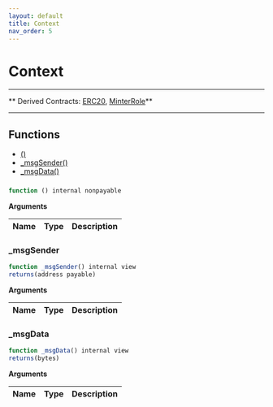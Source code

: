 ```yaml
---
layout: default
title: Context
nav_order: 5
---
```


# Context

---

** Derived Contracts: [ERC20](ERC20.md), [MinterRole](MinterRole.md)**

---

## Functions

- [()](#)
- [_msgSender()](#_msgsender)
- [_msgData()](#_msgdata)

###

```js
function () internal nonpayable
```

**Arguments**

| Name        | Type           | Description  |
| ------------- |------------- | -----|

### _msgSender

```js
function _msgSender() internal view
returns(address payable)
```

**Arguments**

| Name        | Type           | Description  |
| ------------- |------------- | -----|

### _msgData

```js
function _msgData() internal view
returns(bytes)
```

**Arguments**

| Name        | Type           | Description  |
| ------------- |------------- | -----|
